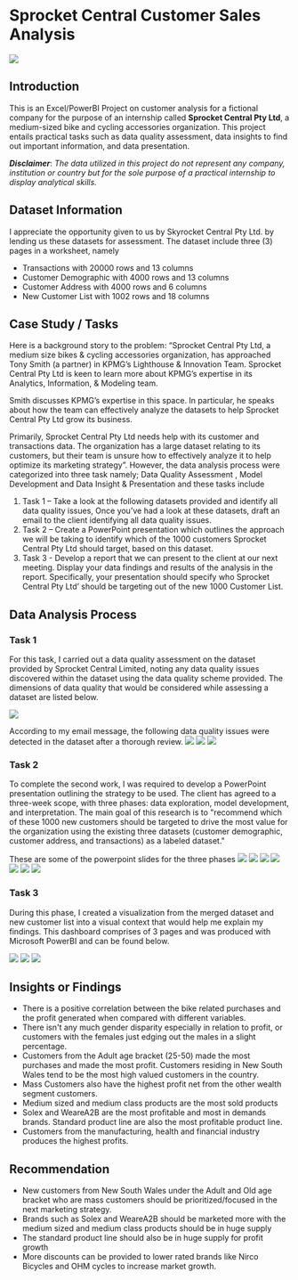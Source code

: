 # Sprocket Central Customer Sales Analysis

![](intro-bike-page.jpeg)


## Introduction
This is an Excel/PowerBI Project on customer analysis for a fictional company for the purpose of an internship called **Sprocket Central Pty Ltd**, a medium-sized bike and cycling accessories organization. This project entails practical tasks such as data quality assessment, data insights to find out important information, and data presentation. 

**_Disclaimer_**: _The data utilized in this project do not represent any company, institution or country but for the sole purpose of a practical internship to display analytical skills._


## Dataset Information
I appreciate the opportunity given to us by Skyrocket Central Pty Ltd. by lending us these datasets for assessment. The dataset include three (3) pages in a worksheet, namely
- Transactions with	20000 rows and 13 columns
- Customer Demographic with	4000 rows and 13 columns
- Customer Address with 4000 rows and 6 columns
- New Customer List with 1002 rows and 18 columns


## Case Study / Tasks
Here is a background story to the problem: “Sprocket Central Pty Ltd, a medium size bikes & cycling accessories organization, has approached Tony Smith (a partner) in KPMG’s Lighthouse & Innovation Team. Sprocket Central Pty Ltd  is keen to learn more about KPMG’s expertise in its Analytics, Information, & Modeling team. 

Smith discusses KPMG’s expertise in this space. In particular, he speaks about how the team can effectively analyze the datasets to help Sprocket Central Pty Ltd grow its business.

Primarily, Sprocket Central Pty Ltd needs help with its customer and transactions data. The organization has a large dataset relating to its customers, but their team is unsure how to effectively analyze it to help optimize its marketing strategy”. However, the data analysis process were categorized into three task namely; Data Quality Assessment , Model Development and Data Insight & Presentation and these tasks include
1.	 Task 1 – Take a look at the following datasets provided and identify all data quality issues, Once you’ve had a look at these datasets, draft an email to the client identifying all data quality issues.
2.	 Task 2 – Create a PowerPoint presentation which outlines the approach we will be taking to identify which of the 1000 customers Sprocket Central Pty Ltd should target, based on this dataset.
3.	 Task 3 - Develop a report that we can present to the client at our next meeting. Display your data findings and results of the analysis in the report. Specifically, your presentation should specify who Sprocket Central Pty Ltd’ should be targeting out of the new 1000 Customer List.


## Data Analysis Process
### Task 1
For this task, I carried out a data quality assessment on the dataset provided by Sprocket Central Limited, noting any data quality issues discovered within the dataset using the data quality scheme provided. The dimensions of data quality that would be considered while assessing a dataset are listed below.

![](data-quality-assessment.png)

According to my email message, the following data quality issues were detected in the dataset after a thorough review.
![](address.png)
![](demographic.png)
![](transactions.png)


### Task 2
To complete the second work, I was required to develop a PowerPoint presentation outlining the strategy to be used. The client has agreed to a three-week scope, with three phases: data exploration, model development, and interpretation. The main goal of this research is to "recommend which of these 1000 new customers should be targeted to drive the most value for the organization using the existing three datasets (customer demographic, customer address, and transactions) as a labeled dataset."


These are some of the powerpoint slides for the three phases
![](powerpoint-1.png)
![](powerpoint-2.png)
![](powerpoint-3.png)
![](powerpoint-4.png)
![](powerpoint-5.png)
![](powerpoint-6.png)
![](powerpoint-7.png)


### Task 3 
During this phase, I created a visualization from the merged dataset and new customer list into a visual context that would help me explain my findings.
This dashboard comprises of 3 pages and was produced with Microsoft PowerBI and can be found below.

![](Dashboard_1.png)
![](Dashboard_2.png)
![](Dashboard_3.png)


## Insights or Findings
- There is a positive correlation between the bike related purchases and the profit generated when compared with different variables.
- There isn't any much gender disparity especially in relation to profit, or customers with the females just edging out the males in a slight percentage.
- Customers from the Adult age bracket (25-50) made the most purchases and made the most profit. Customers residing in New South Wales tend to be the most high valued customers in the country.
- Mass Customers also have the highest profit net from the other wealth segment customers.
- Medium sized and medium class products are the most sold products
- Solex and WeareA2B are the most profitable and most in demands brands. Standard product line are also the most profitable product line.
- Customers from the manufacturing, health and financial industry produces the highest profits.

## Recommendation 
- New customers from New South Wales under the Adult and Old age bracket who are mass customers should be prioritized/focused in the next marketing strategy.
- Brands such as Solex and WeareA2B should be marketed more with the medium sized and medium class products should be in huge supply
- The standard product line should also be in huge supply for profit growth
- More discounts can be provided to lower rated brands like Nirco Bicycles and OHM cycles to increase market growth.




